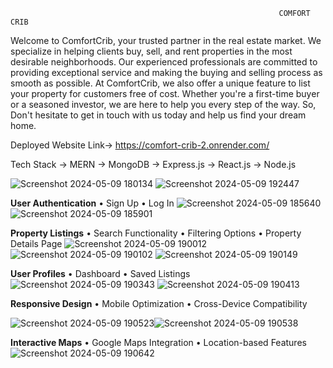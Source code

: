                                                                 COMFORT CRIB
  Welcome to ComfortCrib, your trusted partner in the real estate market. We specialize in helping clients buy, sell, and rent properties in the most desirable neighborhoods.
Our experienced professionals are committed to providing exceptional service and making the buying and selling process as smooth as possible. At ComfortCrib,
we also offer a unique feature to list your property for customers free of cost. Whether you're a first-time buyer or a seasoned investor, we are here to help you every step of the way.
So, Don't hesitate to get in touch with us today and help us find your dream home.

Deployed Website Link-> https://comfort-crib-2.onrender.com/

Tech Stack -> MERN 
→ MongoDB
→ Express.js
→ React.js
→ Node.js

![Screenshot 2024-05-09 180134](https://github.com/Indrasen23/Comfort_Crib/assets/126501057/49a5ae1a-1b7f-4565-a95c-076cbac19955)
![Screenshot 2024-05-09 192447](https://github.com/Indrasen23/Comfort_Crib/assets/126501057/e3b5b83c-c890-4e87-96b6-b585806d8748)



**User Authentication**
• Sign Up
• Log In
![Screenshot 2024-05-09 185640](https://github.com/Indrasen23/Comfort_Crib/assets/126501057/be8b2ebb-87db-4c97-a9a7-1827e6a1173c)
![Screenshot 2024-05-09 185901](https://github.com/Indrasen23/Comfort_Crib/assets/126501057/f6aa96a1-4165-4c0e-aba6-472e2ef70a2a)


**Property Listings**
• Search Functionality
• Filtering Options
• Property Details Page
![Screenshot 2024-05-09 190012](https://github.com/Indrasen23/Comfort_Crib/assets/126501057/58291d54-a423-49c9-be9b-c8d3d1c367b0)
![Screenshot 2024-05-09 190102](https://github.com/Indrasen23/Comfort_Crib/assets/126501057/5d4ecb7b-8235-4559-9026-5c8d6895c1e6)
![Screenshot 2024-05-09 190149](https://github.com/Indrasen23/Comfort_Crib/assets/126501057/9a56edc7-1c89-43bb-a5b2-8beb9903a922)


**User Profiles**
• Dashboard
• Saved Listings
![Screenshot 2024-05-09 190343](https://github.com/Indrasen23/Comfort_Crib/assets/126501057/1fcdff66-69c8-44e2-a839-382ee7ac3352)
![Screenshot 2024-05-09 190413](https://github.com/Indrasen23/Comfort_Crib/assets/126501057/96d32b6a-0397-4d8a-9751-f17a6b4230b2)



**Responsive Design**
• Mobile Optimization
• Cross-Device Compatibility

![Screenshot 2024-05-09 190523](https://github.com/Indrasen23/Comfort_Crib/assets/126501057/c2924617-c033-438d-983e-d84ee7a68bfd)![Screenshot 2024-05-09 190538](https://github.com/Indrasen23/Comfort_Crib/assets/126501057/63e02859-3466-4d60-a48e-b342dc6494e5)



**Interactive Maps**
• Google Maps Integration
• Location-based Features
![Screenshot 2024-05-09 190642](https://github.com/Indrasen23/Comfort_Crib/assets/126501057/dddd6bc5-25fa-4b52-8b3a-e63649532aa8)

